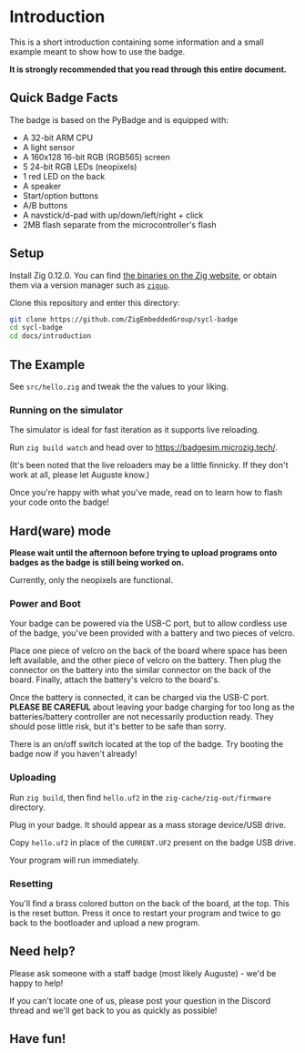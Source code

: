 # Introduction

This is a short introduction containing some information and a small example meant to show how to use the badge.

**It is strongly recommended that you read through this entire document.**

## Quick Badge Facts

The badge is based on the PyBadge and is equipped with:

- A 32-bit ARM CPU
- A light sensor
- A 160x128 16-bit RGB (RGB565) screen
- 5 24-bit RGB LEDs (neopixels)
- 1 red LED on the back
- A speaker
- Start/option buttons
- A/B buttons
- A navstick/d-pad with up/down/left/right + click
- 2MB flash separate from the microcontroller's flash

## Setup

Install Zig 0.12.0. You can find [the binaries on the Zig website](https://ziglang.org/download/#release-0.12.0), or obtain them via a version manager such as [`zigup`](https://github.com/marler8997/zigup).

Clone this repository and enter this directory:

```bash
git clone https://github.com/ZigEmbeddedGroup/sycl-badge
cd sycl-badge
cd docs/introduction
```

## The Example

See `src/hello.zig` and tweak the the values to your liking.

### Running on the simulator

The simulator is ideal for fast iteration as it supports live reloading.

Run `zig build watch` and head over to https://badgesim.microzig.tech/.

(It's been noted that the live reloaders may be a little finnicky. If they don't work at all, please let Auguste know.)

Once you're happy with what you've made, read on to learn how to flash your code onto the badge!

## Hard(ware) mode

**Please wait until the afternoon before trying to upload programs onto badges as the badge is still being worked on.**

Currently, only the neopixels are functional.

### Power and Boot

Your badge can be powered via the USB-C port, but to allow cordless use of the badge, you've been provided with a battery and two pieces of velcro.

Place one piece of velcro on the back of the board where space has been left available, and the other piece of velcro on the battery. Then plug the connector on the battery into the similar connector on the back of the board. Finally, attach the battery's velcro to the board's.

Once the battery is connected, it can be charged via the USB-C port. **PLEASE BE CAREFUL** about leaving your badge charging for too long as the batteries/battery controller are not necessarily production ready. They should pose little risk, but it's better to be safe than sorry.

There is an on/off switch located at the top of the badge. Try booting the badge now if you haven't already!

### Uploading

Run `zig build`, then find `hello.uf2` in the `zig-cache/zig-out/firmware` directory.

Plug in your badge. It should appear as a mass storage device/USB drive.

Copy `hello.uf2` in place of the `CURRENT.UF2` present on the badge USB drive.

Your program will run immediately.

### Resetting

You'll find a brass colored button on the back of the board, at the top. This is the reset button. Press it once to restart your program and twice to go back to the bootloader and upload a new program.

## Need help?

Please ask someone with a staff badge (most likely Auguste) - we'd be happy to help!

If you can't locate one of us, please post your question in the Discord thread and we'll get back to you as quickly as possible!

## Have fun!
